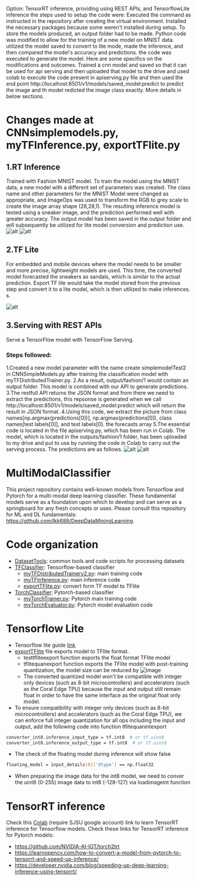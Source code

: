 Option:
TensorRT inference, providing using REST APIs, and TensorflowLite inference
the steps used to setup the code were:
Executed the command as instructed in the repository after creating the virtual environment.
Installed the necessary packages because some weren't installed during setup.
To store the models produced, an output folder had to be made.
Python code was modified to allow for the training of a new model on MNIST data.
utilized the model saved to convert to lite mode, made the inference, and then compared the model's accuracy and predictions. the code was executed to generate the model. Here are some specifics on the modifications and outcomes.
Trained a cnn model and saved so that it can be used for api serving and then uploaded that model to the drive and used colab to execute the code present in apiserving.py file and then used the end point http://localhost:8501/v1/models/saved_model:predict to predict the image and th model redicted the image class exactly. More details in below sections.

# Changes made at CNNsimplemodels.py, myTFInference.py, exportTFlite.py
## 1.RT Inference
Trained with Fashion MNIST model.
To train the model using the MNIST data, a new model with a different set of parameters was created.
The class name and other parameters for the MNIST Model were changed as appropriate, and ImageOps was used to transform the RGB to grey scale to create the image array shape (28,28,1). The resulting inference model is tested using a sneaker image, and the prediction performed well with greater accuracy.
The output model has been saved in the output folder and will subsequently be utilized for lite model conversion and prediction use.
![alt]()
![alt]()

## 2.TF Lite 
 For embedded and mobile devices where the model needs to be smaller and more precise, lightweight models are used.
 This time, the converted model forecasted the sneakers as sandals, which is similar to the actual prediction. Export TF lite would take the model stored from the previous step and convert it to a lite model, which is then utilized to make inferences. s.

![alt]()


## 3.Serving with REST APIs
 Serve a TensorFlow model with TensorFlow Serving.
### Steps followed:
 1.Created a new model parameter with the name create simplemodelTest2 in CNNSimpleModels.py after training the classification model with myTFDistributedTrainer.py.
 2.As a result, output/fashion/1 would contain an output folder. This model is combined with our API to generate predictions.
 3.The restfull API returns the JSON format and from there we need to extract the predictions, this repsonse is generated when we call http://localhost:8501/v1/models/saved_model:predict which will return the result in JSON format.
 4.Using this code, we extract the picture from class names[np.argmax(predictions[0])], np.argmax(predictions[0]), class names[test labels[0]], and test labels[0]. the forecasts array
 5.The essential code is located in the file apiserving.py, which has been run in Colab. The model, which is located in the outputs/fashion/1 folder, has been uploaded to my drive and put to use by running the code in Colab to carry out the serving process. The predictions are as follows.
 ![alt]()
 ![alt]()


# MultiModalClassifier
This project repository contains well-known models from Tensorflow and Pytorch for a multi-modal deep learning classifier. These fundamental models serve as a foundation upon which to develop and can serve as a springboard for any fresh concepts or uses. Please consult this repository for ML and DL fundamentals: https://github.com/lkk688/DeepDataMiningLearning.


# Code organization
* [DatasetTools](./DatasetTools): common tools and code scripts for processing datasets
* [TFClassifier](./TFClassifier): Tensorflow-based classifier
  * [myTFDistributedTrainerv2.py](./TFClassifier/myTFDistributedTrainerv2.py): main training code
  * [myTFInference.py](./TFClassifier/myTFInference.py): main inference code
  * [exportTFlite.py](./TFClassifier/exportTFlite.py): convert form TF model to TFlite
* [TorchClassifier](./TorchClassifier): Pytorch-based classifier
  * [myTorchTrainer.py](./TorchClassifier/myTorchTrainer.py): Pytorch main training code
  * [myTorchEvaluator.py](./TorchClassifier/myTorchEvaluator.py): Pytorch model evaluation code 

# Tensorflow Lite
* Tensorflow lite guide [link](https://www.tensorflow.org/lite/guide)
* [exportTFlite](\TFClassifier\exportTFlite.py) file exports model to TFlite format.
  * testtfliteexport function exports the float format TFlite model
  * tflitequanexport function exports the TFlite model with post-training quantization, the model size can be reduced by
![image](https://user-images.githubusercontent.com/6676586/126202680-e2e53942-7951-418c-a461-99fd88d2c33e.png)
  * The converted quantized model won't be compatible with integer only devices (such as 8-bit microcontrollers) and accelerators (such as the Coral Edge TPU) because the input and output still remain float in order to have the same interface as the original float only model.
* To ensure compatibility with integer only devices (such as 8-bit microcontrollers) and accelerators (such as the Coral Edge TPU), we can enforce full integer quantization for all ops including the input and output, add the following code into function tflitequanintexport
```bash
converter_int8.inference_input_type = tf.int8  # or tf.uint8
converter_int8.inference_output_type = tf.int8  # or tf.uint8
```
  * The check of the floating model during inference will show false
```bash
floating_model = input_details[0]['dtype'] == np.float32
```
  * When preparing the image data for the int8 model, we need to conver the uint8 (0-255) image data to int8 (-128-127) via loadimageint function
  
# TensorRT inference
Check this [Colab](https://colab.research.google.com/drive/1aCbuLCWEuEpTVFDxA20xKPFW75FiZgK-?usp=sharing) (require SJSU google account) link to learn TensorRT inference for Tensorflow models.
Check these links for TensorRT inference for Pytorch models: 
* https://github.com/NVIDIA-AI-IOT/torch2trt
* https://learnopencv.com/how-to-convert-a-model-from-pytorch-to-tensorrt-and-speed-up-inference/
* https://developer.nvidia.com/blog/speeding-up-deep-learning-inference-using-tensorrt/
